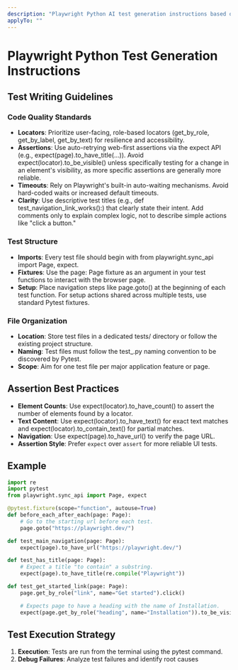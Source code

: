 ```yaml
---
description: "Playwright Python AI test generation instructions based on official documentation."
applyTo: ""
---
```


# Playwright Python Test Generation Instructions

## Test Writing Guidelines

### Code Quality Standards

- **Locators**: Prioritize user-facing, role-based locators (get_by_role, get_by_label, get_by_text) for resilience and accessibility.
- **Assertions**: Use auto-retrying web-first assertions via the expect API (e.g., expect(page).to_have_title(...)). Avoid expect(locator).to_be_visible() unless specifically testing for a change in an element's visibility, as more specific assertions are generally more reliable.
- **Timeouts**: Rely on Playwright's built-in auto-waiting mechanisms. Avoid hard-coded waits or increased default timeouts.
- **Clarity**: Use descriptive test titles (e.g., def test_navigation_link_works():) that clearly state their intent. Add comments only to explain complex logic, not to describe simple actions like "click a button."

### Test Structure

- **Imports**: Every test file should begin with from playwright.sync_api import Page, expect.
- **Fixtures**: Use the page: Page fixture as an argument in your test functions to interact with the browser page.
- **Setup**: Place navigation steps like page.goto() at the beginning of each test function. For setup actions shared across multiple tests, use standard Pytest fixtures.

### File Organization

- **Location**: Store test files in a dedicated tests/ directory or follow the existing project structure.
- **Naming**: Test files must follow the test\_<feature-or-page>.py naming convention to be discovered by Pytest.
- **Scope**: Aim for one test file per major application feature or page.

## Assertion Best Practices

- **Element Counts**: Use expect(locator).to_have_count() to assert the number of elements found by a locator.
- **Text Content**: Use expect(locator).to_have_text() for exact text matches and expect(locator).to_contain_text() for partial matches.
- **Navigation**: Use expect(page).to_have_url() to verify the page URL.
- **Assertion Style**: Prefer `expect` over `assert` for more reliable UI tests.

## Example

```python
import re
import pytest
from playwright.sync_api import Page, expect

@pytest.fixture(scope="function", autouse=True)
def before_each_after_each(page: Page):
    # Go to the starting url before each test.
    page.goto("https://playwright.dev/")

def test_main_navigation(page: Page):
    expect(page).to_have_url("https://playwright.dev/")

def test_has_title(page: Page):
    # Expect a title "to contain" a substring.
    expect(page).to_have_title(re.compile("Playwright"))

def test_get_started_link(page: Page):
    page.get_by_role("link", name="Get started").click()

    # Expects page to have a heading with the name of Installation.
    expect(page.get_by_role("heading", name="Installation")).to_be_visible()
```

## Test Execution Strategy

1. **Execution**: Tests are run from the terminal using the pytest command.
2. **Debug Failures**: Analyze test failures and identify root causes
